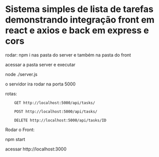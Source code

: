 # Sistema simples de lista de tarefas demonstrando integração front em react e axios e back em express e cors

rodar:
npm i nas pasta do server e também na pasta do front


acessar a pasta server e executar

node ./server.js

o servidor ira rodar na porta 5000

rotas:  

        GET http://localhost:5000/api/tasks/

        POST http://localhost:5000/api/tasks/
        
        DELETE http://localhost:5000/api/tasks/ID


Rodar o Front:

npm start

acessar http://localhost:3000


